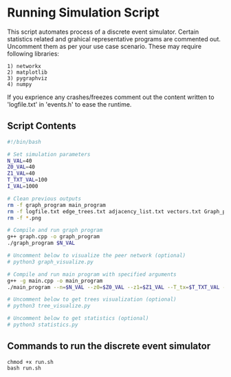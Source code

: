 # Running Simulation Script

This script automates process of a discrete event simulator. Certain statistics related and grahical representative programs are commented out.<br>
Uncomment them as per your use case scenario. These may require following libraries:
```
1) networkx
2) matplotlib
3) pygraphviz
4) numpy
```
If you exprience any crashes/freezes comment out the content written to 'logfile.txt' in 'events.h' to ease the runtime.

## Script Contents

```bash
#!/bin/bash

# Set simulation parameters
N_VAL=40
Z0_VAL=40
Z1_VAL=40
T_TXT_VAL=100
I_VAL=1000

# Clean previous outputs
rm -f graph_program main_program
rm -f logfile.txt edge_trees.txt adjacency_list.txt vectors.txt Graph_peers.png
rm -f *.png

# Compile and run graph program
g++ graph.cpp -o graph_program
./graph_program $N_VAL

# Uncomment below to visualize the peer network (optional)
# python3 graph_visualize.py

# Compile and run main program with specified arguments
g++ -g main.cpp -o main_program
./main_program --n=$N_VAL --z0=$Z0_VAL --z1=$Z1_VAL --T_tx=$T_TXT_VAL --I=$I_VAL

# Uncomment below to get trees visualization (optional)
# python3 tree_visualize.py

# Uncomment below to get statistics (optional)
# python3 statistics.py
```

## Commands to run the discrete event simulator
```
chmod +x run.sh
bash run.sh
```
